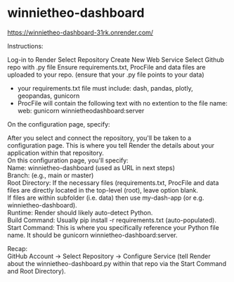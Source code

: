 # winnietheo-dashboard

https://winnietheo-dashboard-31rk.onrender.com/

Instructions:

Log-in to Render
Select Repository
Create New Web Service
Select Github repo with .py file
Ensure requirements.txt, ProcFile and data files are uploaded to your repo. (ensure that your .py file points to your data)
 - your requirements.txt file must include: dash, pandas, plotly, geopandas, gunicorn
 - ProcFile will contain the following text with no extention to the file name: web: gunicorn winnietheodashboard:server

On the configuration page, specify:<br>

After you select and connect the repository, you'll be taken to a configuration page. This is where you tell Render the details about your application within that repository. <br>
On this configuration page, you'll specify: <br>
Name: winnietheo-dashboard (used as URL in next steps) <br>
Branch: (e.g., main or master) <br>
Root Directory: If the necessary files (requirements.txt, ProcFile and data files are directly located in the top-level (root), leave option blank. <br>
If files are within subfolder (i.e. data) then use my-dash-app (or e.g. winnietheo-dashboard). <br>
Runtime: Render should likely auto-detect Python. <br>
Build Command: Usually pip install -r requirements.txt (auto-populated). <br>
Start Command: This is where you specifically reference your Python file name. It should be gunicorn winnietheo-dashboard:server. <br>

Recap:<br>
GitHub Account -> Select Repository -> Configure Service (tell Render about the winnietheo-dashboard.py within that repo via the Start Command and Root Directory).

